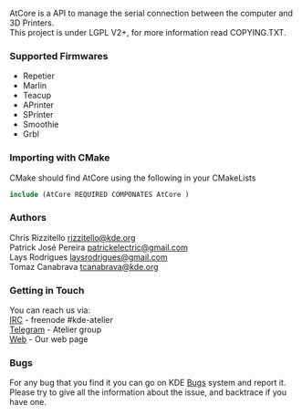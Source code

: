 AtCore is a API to manage the serial connection between the computer and 3D Printers.<br/>
This project is under LGPL V2+, for more information read COPYING.TXT.

### Supported Firmwares
 - Repetier
 - Marlin
 - Teacup
 - APrinter 
 - SPrinter
 - Smoothie
 - Grbl

### Importing with CMake 
CMake should find AtCore using the following in your CMakeLists
```CMake
include (AtCore REQUIRED COMPONATES AtCore )
```
    
### Authors
Chris Rizzitello <rizzitello@kde.org><br/>
Patrick José Pereira <patrickelectric@gmail.com><br/>
Lays Rodrigues <laysrodrigues@gmail.com><br/>
Tomaz Canabrava <tcanabrava@kde.org><br/>
    
### Getting in Touch 
You can reach us via:<br/>
[IRC] - freenode #kde-atelier<br/>
[Telegram] - Atelier group<br/>
[Web] - Our web page<br/>
### Bugs
For any bug that you find it you can go on KDE [Bugs] system and report it. Please try to give all the information about the issue, and backtrace if you have one.
    
[IRC]: https://webchat.freenode.net/
[Telegram]: telegram.me/KDEAtelier
[Bugs]: https://bugs.kde.org/enter_bug.cgi?product=Atelier
[Web]: https://ateler.kde.org
